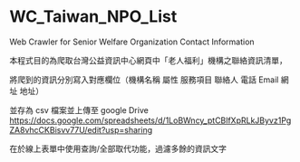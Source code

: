# WC_Taiwan_NPO_List
Web Crawler for Senior Welfare Organization Contact Information

本程式目的為爬取台灣公益資訊中心網頁中「老人福利」機構之聯絡資訊清單，

將爬到的資訊分別寫入對應欄位（機構名稱	屬性	服務項目	聯絡人	電話	Email	網址	地址）

並存為 csv 檔案並上傳至 google Drive https://docs.google.com/spreadsheets/d/1LoBWncy_ptCBlfXpRLkJByvz1PgZA8vhcCKBisvv77U/edit?usp=sharing

在於線上表單中使用查詢/全部取代功能，過濾多餘的資訊文字

